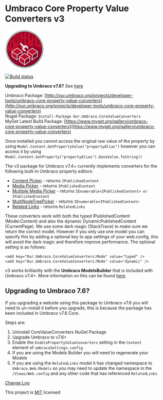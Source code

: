 # Umbraco Core Property Value Converters v3 

![](PropertyValueConverters.png)

[![Build status](https://ci.appveyor.com/api/projects/status/tnonusc0x47djvj5/branch/v2?svg=true)](https://ci.appveyor.com/project/JeavonLeopold/umbraco-core-property-value-converters/branch/v2)

**Upgrading to Umbraco v7.6?** See [here](#upgrading-to-umbraco-76)

Umbraco Package: [http://our.umbraco.org/projects/developer-tools/umbraco-core-property-value-converters](http://our.umbraco.org/projects/developer-tools/umbraco-core-property-value-converters)
<br/>Nuget Package: `Install-Package Our.Umbraco.CoreValueConverters`
<br/>MyGet Latest Build Package: [https://www.myget.org/gallery/umbraco-core-property-value-converters](https://www.myget.org/gallery/umbraco-core-property-value-converters)

Once installed you cannot access the original raw value of the property by using `Model.Content.GetPropertyValue("propertyAlias")` however you can access it by using  `Model.Content.GetProperty("propertyAlias").DataValue.ToString()`

The v3 package for Umbraco v7.4+ currently implements converters for the following built-in Umbraco property editors:

- [Content Picker](Docs/ContentPicker.md) - returns `IPublishedContent`
- [Media Picker](Docs/MediaPicker.md) - returns `IPublishedContent`
- [Multiple Media Picker](Docs/MultipleMediaPicker.md) - returns `IEnumerable<IPublishedContent> or IPublishedContent`
- [MultiNodeTreePicker](Docs/MultiNodeTreePicker.md) - returns `IEnumerable<IPublishedContent>`
- [Related Links](Docs/RelatedLinks.md) - returns `RelatedLinks`

These converters work with both the typed IPublishedContent (Model.Content) and also the dynamic DynamicPublishedContent (CurrentPage). We use some dark magic (StackTrace) to make sure we return the correct model. However if you only use one model you can specify this by adding a optional key to app settings of your web.config, this will avoid the dark magic and therefore improve performance. The optional setting is as follows:

    <add key="Our.Umbraco.CoreValueConverters:Mode" value="typed" />
    <add key="Our.Umbraco.CoreValueConverters:Mode" value="dynamic" />

v3 works brilliantly with the **Umbraco ModelsBuilder** that is included with Umbraco v7.4+. More information on this can be found [here](Docs/ModelsBuilder.md)

## Upgrading to Umbraco 7.6? ##
If you upgrading a website using this package to Umbraco v7.6 you will need to un-install it before you upgrade, this is because the package has been included in Umbraco v7.6 Core.

Steps are:
1. Uninstall CoreValueConverters NuGet Package
2. Upgrade Umbraco to v7.6+
3. Enable the `EnablePropertyValueConverters` setting in the `Content` element of `umbracoSettings.config`
4. If you are using the Models Builder you will need to regenerate your Models
5. If you are using the `RelatedLinks` model it has changed namespace to `Umbraco.Web.Models` so you may need to update the namespace in the `/Views/Web.config` and any other code that has referenced `RelatedLinks`

[Change Log](Docs/ChangeLog.md)

This project is [MIT](http://opensource.org/licenses/mit-license.php) licensed
